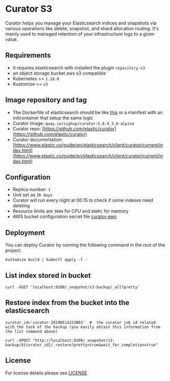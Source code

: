 # Curator S3

Curator helps you manage your Elasticsearch indices and snapshots via various
operations like delete, snapshot, and shard allocation routing. It's mainly used
to managed retention of your infrastructure logs to a given value.

## Requirements

- It requires elasticsearch with installed the plugin `repository-s3`
- an object storage bucket aws s3 compatible
- Kubernetes >= `1.18.0`
- Kustomize >= `v3`

## Image repository and tag

- The Dockerfile of elasticsearch should be like [this](elasticsearch/Dockerfile) or
  a manifest with an initcontainer that setup the same logic
- Curator image: `quay.io/sighup/curator:5.8.4_3.8-alpine`
- Curator repo: [https://github.com/elastic/curator](https://github.com/elastic/curator)
- Curator documentation:
  [https://www.elastic.co/guide/en/elasticsearch/client/curator/current/index.html](https://www.elastic.co/guide/en/elasticsearch/client/curator/current/index.html)

## Configuration

- Replica number: `1`
- Unit set as `30 days`
- Curator will run every night at 00:15 to check if some indexes need deleting
- Resource limits are `300m` for CPU and `800Mi` for memory
- AWS bucket configuration secret file [curator-aws](../../examples/curator-s3-deployment/secret/curator-aws.env)

## Deployment

You can deploy Curator by running the following command in the root of the project:

```shell
kustomize build | kubectl apply -f -
```

## List index stored in bucket

```shell
curl -XGET 'localhost:9200/_snapshot/s3-backup/_all?pretty'
```

## Restore index from the bucket into the elasticsearch

```shell
curator_id='curator-20190514223003'  #  the curator job id related with the task of the backup (you easily obtain this information from the list command above)

curl -XPOST "http://localhost:9200/_snapshot/s3-backup/${curator_id}/_restore?pretty=true&wait_for_completion=true"
```

## License

For license details please see [LICENSE](../../LICENSE)
